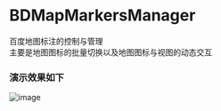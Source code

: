 # BDMapMarkersManager
百度地图标注的控制与管理<br/>
主要是地图图标的批量切换以及地图图标与视图的动态交互

### 演示效果如下

![image](.\Screenrecorder.gif)